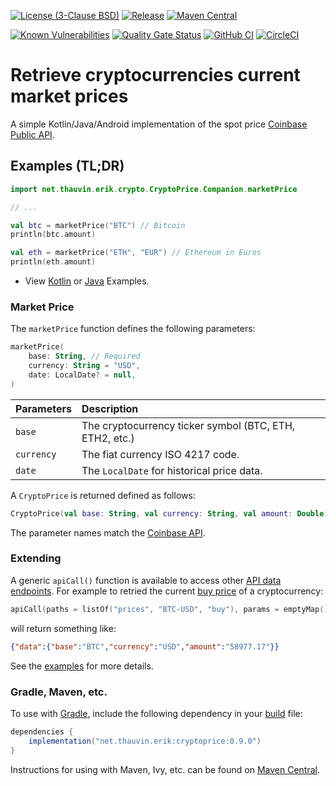 [![License (3-Clause BSD)](https://img.shields.io/badge/license-BSD%203--Clause-blue.svg?style=flat-square)](http://opensource.org/licenses/BSD-3-Clause) [![Release](https://img.shields.io/github/release/ethauvin/cryptoprice.svg)](https://github.com/ethauvin/cryptoprice/releases/latest) [![Maven Central](https://img.shields.io/maven-central/v/net.thauvin.erik/cryptoprice.svg?label=maven%20central)](https://search.maven.org/search?q=g:%22net.thauvin.erik%22%20AND%20a:%22cryptoprice%22)

[![Known Vulnerabilities](https://snyk.io/test/github/ethauvin/cryptoprice/badge.svg?targetFile=pom.xml)](https://snyk.io/test/github/ethauvin/cryptoprice?targetFile=pom.xml) [![Quality Gate Status](https://sonarcloud.io/api/project_badges/measure?project=ethauvin_cryptoprice&metric=alert_status)](https://sonarcloud.io/dashboard?id=ethauvin_cryptoprice) [![GitHub CI](https://github.com/ethauvin/cryptoprice/actions/workflows/gradle.yml/badge.svg)](https://github.com/ethauvin/cryptoprice/actions/workflows/gradle.yml) [![CircleCI](https://circleci.com/gh/ethauvin/cryptoprice/tree/master.svg?style=shield)](https://circleci.com/gh/ethauvin/cryptoprice/tree/master)

# Retrieve cryptocurrencies current market prices

A simple Kotlin/Java/Android implementation of the spot price [Coinbase Public API](https://developers.coinbase.com/api/v2#get-spot-price).

## Examples (TL;DR)

```kotlin
import net.thauvin.erik.crypto.CryptoPrice.Companion.marketPrice

// ...

val btc = marketPrice("BTC") // Bitcoin
println(btc.amount)

val eth = marketPrice("ETH", "EUR") // Ethereum in Euros
println(eth.amount)

```
 - View [Kotlin](https://github.com/ethauvin/cryptoprice/blob/master/examples/src/main/kotlin/com/example/CryptoPriceExample.kt) or [Java](https://github.com/ethauvin/cryptoprice/blob/master/examples/src/main/java/com/example/CryptoPriceSample.java) Examples.

### Market Price

The `marketPrice` function defines the following parameters:

```kotlin
marketPrice(
    base: String, // Required 
    currency: String = "USD",
    date: LocalDate? = null,
)
```

Parameters  | Description
:---------- |:-------------------------------------------------------
`base`      | The cryptocurrency ticker symbol (BTC, ETH, ETH2, etc.)
`currency`  | The fiat currency ISO 4217 code.
`date`      | The `LocalDate` for historical price data.

A `CryptoPrice` is returned defined as follows:

```kotlin
CryptoPrice(val base: String, val currency: String, val amount: Double)
```
The parameter names match the [Coinbase API](https://developers.coinbase.com/api/v2#get-spot-price).

### Extending

A generic `apiCall()` function is available to access other [API data endpoints](https://developers.coinbase.com/api/v2#data-endpoints). For example to retried the current [buy price](https://developers.coinbase.com/api/v2#get-buy-price) of a cryptocurrency:

```kotlin
apiCall(paths = listOf("prices", "BTC-USD", "buy"), params = emptyMap())
```
will return something like:

```json
{"data":{"base":"BTC","currency":"USD","amount":"58977.17"}}
```

See the [examples](https://github.com/ethauvin/cryptoprice/blob/master/examples/) for more details.

### Gradle, Maven, etc.

To use with [Gradle](https://gradle.org/), include the following dependency in your [build](https://github.com/ethauvin/cryptoprice/blob/master/examples/build.gradle.kts) file:

```gradle
dependencies {
    implementation("net.thauvin.erik:cryptoprice:0.9.0")
}
```

Instructions for using with Maven, Ivy, etc. can be found on [Maven Central](https://search.maven.org/artifact/net.thauvin.erik/cryptoprice/0.9.0/jar).

